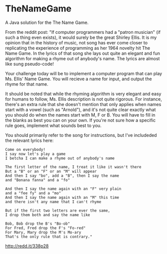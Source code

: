 # TheNameGame
A Java solution for the The Name Game.

From the reddit post: "If computer programmers had a "patron musician" (if such a thing even exists), it would surely be the great Shirley Ellis. It is my opinion that in the history of music, not song has ever come closer to replicating the experience of programming as her 1964 novelty hit The Name Game. In the lyrics of that song she lays out quite an elegant and fun algorithm for making a rhyme out of anybody's name. The lyrics are almost like sung pseudo-code!

Your challenge today will be to implement a computer program that can play Ms. Ellis' Name Game. You will recieve a name for input, and output the rhyme for that name.

It should be noted that while the rhyming algorithm is very elegant and easy for humans to follow, Ms. Ellis description is not quite rigorous. For instance, there's an extra rule that she doesn't mention that only applies when names start with a vowel (such as "Arnold"), and it's not quite clear exactly what you should do when the names start with M, F or B. You will have to fill in the blanks as best you can on your own. If you're not sure how a specific rule goes, implement what sounds best to you.

You should primarily refer to the song for instructions, but I've includeded the relevant lyrics here:

    Come on everybody!
    I say now let's play a game
    I betcha I can make a rhyme out of anybody's name

    The first letter of the name, I treat it like it wasn't there
    But a "B" or an "F" or an "M" will appear
    And then I say "bo", add a "B", then I say the name
    and "Bonana fanna" and a "fo"

    And then I say the name again with an "F" very plain
    and a "fee fy" and a "mo"
    And then I say the name again with an "M" this time
    and there isn't any name that I can't rhyme

    But if the first two letters are ever the same,
    I drop them both and say the name like

    Bob, Bob drop the B's "Bo-ob"
    For Fred, Fred drop the F's "Fo-red"
    For Mary, Mary drop the M's Mo-ary
    That's the only rule that is contrary."

http://redd.it/338p28
